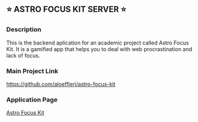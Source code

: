 ## :star: ASTRO FOCUS KIT SERVER :star:

### Description
This is the backend aplication for an academic project called Astro Focus Kit. It is a gamified app that helps you to deal with web procrastination and lack of focus.

### Main Project Link
https://github.com/aloefflerj/astro-focus-kit

### Application Page
[Astro Focus Kit](https://astro-focus-kit-client.vercel.app)
